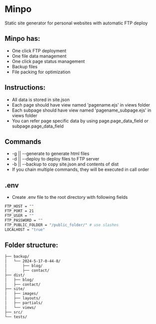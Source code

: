 # Minpo
Static site generator for personal websites with automatic FTP deploy

## Minpo has:
- One click FTP deployment
- One file data management
- One click page status management
- Backup files
- File packing for optimization

## Instructions:
- All data is stored in site.json
- Each page should have view named 'pagename.ejs' in views folder
- Each subpage should have view named 'pagename_subpage.ejs' in views folder
- You can refer page specific data by using page.page_data_field or subpage.page_data_field

## Commands
- -g || --generate to generate html files
- -d || --deploy to deploy files to FTP server
- -b || --backup to copy site.json and contents of dist
- If you chain multiple commands, they will be executed in call order

## .env
- Create .env file to the root directory with following fields
```bash
FTP_HOST = ""
FTP_PORT = 21
FTP_USER = ""
FTP_PASSWORD = ""
FTP_PUBLIC_FOLDER = "/public_folder/" # use slashes
LOCALHOST = "true"
``````

## Folder structure:
<!-- TREEVIEW START -->
```bash
├── backup/
│   └── 2024-5-17-0-44-8/
│       ├── blog/
│       ├── contact/
├── dist/
│   ├── blog/
│   ├── contact/
├── site/
│   ├── images/
│   ├── layouts/
│   ├── partials/
│   └── views/
├── src/
└── tests/
```
<!-- TREEVIEW END -->
